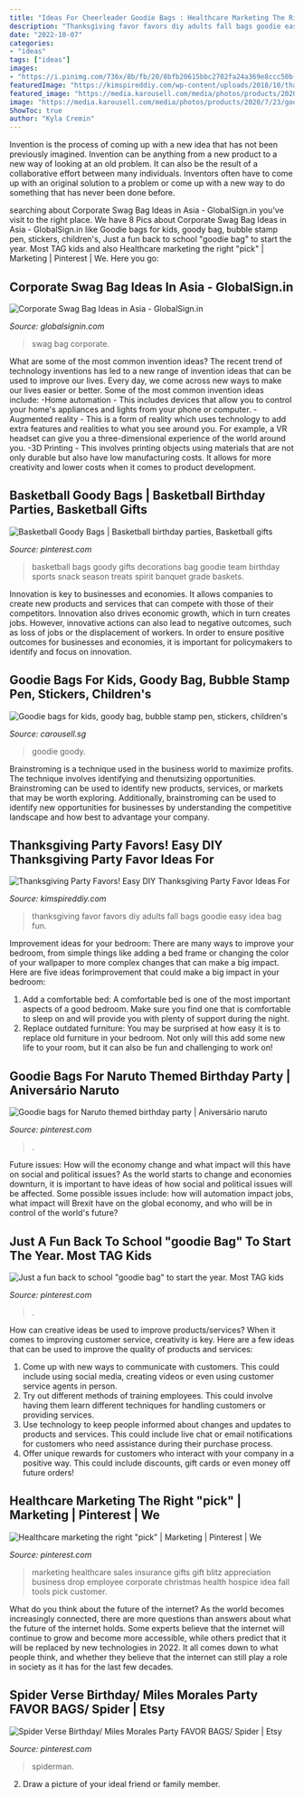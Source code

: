 ```yaml
---
title: "Ideas For Cheerleader Goodie Bags : Healthcare Marketing The Right &quot;pick&quot;"
description: "Thanksgiving favor favors diy adults fall bags goodie easy idea bag fun"
date: "2022-10-07"
categories:
- "ideas"
tags: ["ideas"]
images:
- "https://i.pinimg.com/736x/8b/fb/20/8bfb20615bbc2702fa24a369e8ccc50b--sports-goodie-bags-basketball-basketball-treats.jpg"
featuredImage: "https://kimspireddiy.com/wp-content/uploads/2018/10/thanksgiving-party-favor-idea-879203424.jpg"
featured_image: "https://media.karousell.com/media/photos/products/2020/7/23/goodie_bags_for_kids_goody_bag_1595490684_13774b95.jpg"
image: "https://media.karousell.com/media/photos/products/2020/7/23/goodie_bags_for_kids_goody_bag_1595490684_13774b95.jpg"
ShowToc: true
author: "Kyla Cremin"
---
```



Invention is the process of coming up with a new idea that has not been previously imagined. Invention can be anything from a new product to a new way of looking at an old problem. It can also be the result of a collaborative effort between many individuals. Inventors often have to come up with an original solution to a problem or come up with a new way to do something that has never been done before.

	

		
searching about Corporate Swag Bag Ideas in Asia - GlobalSign.in you've visit to the right place. We have 8 Pics about Corporate Swag Bag Ideas in Asia - GlobalSign.in like Goodie bags for kids, goody bag, bubble stamp pen, stickers, children&#039;s, Just a fun back to school &quot;goodie bag&quot; to start the year. Most TAG kids and also Healthcare marketing the right &quot;pick&quot; | Marketing | Pinterest | We. Here you go:
		
    
## Corporate Swag Bag Ideas In Asia - GlobalSign.in

<img loading=lazy src="https://globalsignin.com/wp-content/uploads/2019/03/1200x800-GSI-Blog-Post-3-4.jpg" onerror="this.onerror=null;this.src='https://tse3.mm.bing.net/th?id=OIP.CZQJozr_6_8kAbPymbO2eQHaE8&amp;pid=15.1';" alt="Corporate Swag Bag Ideas in Asia - GlobalSign.in">

_Source: globalsignin.com_

>swag bag corporate. 

	

What are some of the most common invention ideas?
The recent trend of technology inventions has led to a new range of invention ideas that can be used to improve our lives. Every day, we come across new ways to make our lives easier or better. Some of the most common invention ideas include: 
-Home automation - This includes devices that allow you to control your home's appliances and lights from your phone or computer. 
-Augmented reality - This is a form of reality which uses technology to add extra features and realities to what you see around you. For example, a VR headset can give you a three-dimensional experience of the world around you. 
-3D Printing - This involves printing objects using materials that are not only durable but also have low manufacturing costs. It allows for more creativity and lower costs when it comes to product development.

    
## Basketball Goody Bags | Basketball Birthday Parties, Basketball Gifts

<img loading=lazy src="https://i.pinimg.com/736x/8b/fb/20/8bfb20615bbc2702fa24a369e8ccc50b--sports-goodie-bags-basketball-basketball-treats.jpg" onerror="this.onerror=null;this.src='https://tse1.mm.bing.net/th?id=OIP.G9xDSrv6ireOZO93JYDqwwHaHa&amp;pid=15.1';" alt="Basketball Goody Bags | Basketball birthday parties, Basketball gifts">

_Source: pinterest.com_

>basketball bags goody gifts decorations bag goodie team birthday sports snack season treats spirit banquet grade baskets. 

	

Innovation is key to businesses and economies. It allows companies to create new products and services that can compete with those of their competitors. Innovation also drives economic growth, which in turn creates jobs. However, innovative actions can also lead to negative outcomes, such as loss of jobs or the displacement of workers. In order to ensure positive outcomes for businesses and economies, it is important for policymakers to identify and focus on innovation.

    
## Goodie Bags For Kids, Goody Bag, Bubble Stamp Pen, Stickers, Children&#039;s

<img loading=lazy src="https://media.karousell.com/media/photos/products/2020/7/23/goodie_bags_for_kids_goody_bag_1595490684_13774b95.jpg" onerror="this.onerror=null;this.src='https://tse2.mm.bing.net/th?id=OIP._4sTTM5GKSGImfVFhXp_EQHaJ_&amp;pid=15.1';" alt="Goodie bags for kids, goody bag, bubble stamp pen, stickers, children&#039;s">

_Source: carousell.sg_

>goodie goody. 

	

Brainstroming is a technique used in the business world to maximize profits. The technique involves identifying and thenutsizing opportunities. Brainstroming can be used to identify new products, services, or markets that may be worth exploring. Additionally, brainstroming can be used to identify new opportunities for businesses by understanding the competitive landscape and how best to advantage your company.

    
## Thanksgiving Party Favors! Easy DIY Thanksgiving Party Favor Ideas For

<img loading=lazy src="https://kimspireddiy.com/wp-content/uploads/2018/10/thanksgiving-party-favor-idea-879203424.jpg" onerror="this.onerror=null;this.src='https://tse1.mm.bing.net/th?id=OIP.VB3-8N3V6fCUecb3kt-vsgHaHY&amp;pid=15.1';" alt="Thanksgiving Party Favors! Easy DIY Thanksgiving Party Favor Ideas For">

_Source: kimspireddiy.com_

>thanksgiving favor favors diy adults fall bags goodie easy idea bag fun. 

	

Improvement ideas for your bedroom:
There are many ways to improve your bedroom, from simple things like adding a bed frame or changing the color of your wallpaper to more complex changes that can make a big impact. Here are five ideas forimprovement that could make a big impact in your bedroom: 
1) Add a comfortable bed: A comfortable bed is one of the most important aspects of a good bedroom. Make sure you find one that is comfortable to sleep on and will provide you with plenty of support during the night. 
2) Replace outdated furniture: You may be surprised at how easy it is to replace old furniture in your bedroom. Not only will this add some new life to your room, but it can also be fun and challenging to work on!

    
## Goodie Bags For Naruto Themed Birthday Party | Aniversário Naruto

<img loading=lazy src="https://i.pinimg.com/736x/a3/4c/47/a34c47bcb2cbe4e7b31be9b2f2c3f95c.jpg" onerror="this.onerror=null;this.src='https://tse4.mm.bing.net/th?id=OIP.61IXRcut-3DO0MjoS5P2ugHaJ3&amp;pid=15.1';" alt="Goodie bags for Naruto themed birthday party | Aniversário naruto">

_Source: pinterest.com_

>. 

	

Future issues: How will the economy change and what impact will this have on social and political issues?
As the world starts to change and economies downturn, it is important to have ideas of how social and political issues will be affected. Some possible issues include: how will automation impact jobs, what impact will Brexit have on the global economy, and who will be in control of the world's future?

    
## Just A Fun Back To School &quot;goodie Bag&quot; To Start The Year. Most TAG Kids

<img loading=lazy src="https://i.pinimg.com/736x/87/5c/c4/875cc459bf7914a7b2f08b5324cb04de.jpg" onerror="this.onerror=null;this.src='https://tse1.mm.bing.net/th?id=OIP.q0o0lEgNMZT9wQIEbVfEtgHaJ3&amp;pid=15.1';" alt="Just a fun back to school &quot;goodie bag&quot; to start the year. Most TAG kids">

_Source: pinterest.com_

>. 

	

How can creative ideas be used to improve products/services?
When it comes to improving customer service, creativity is key. Here are a few ideas that can be used to improve the quality of products and services: 
1. Come up with new ways to communicate with customers. This could include using social media, creating videos or even using customer service agents in person.
2. Try out different methods of training employees. This could involve having them learn different techniques for handling customers or providing services.
3. Use technology to keep people informed about changes and updates to products and services. This could include live chat or email notifications for customers who need assistance during their purchase process.
4. Offer unique rewards for customers who interact with your company in a positive way. This could include discounts, gift cards or even money off future orders!

    
## Healthcare Marketing The Right &quot;pick&quot; | Marketing | Pinterest | We

<img loading=lazy src="https://s-media-cache-ak0.pinimg.com/736x/6e/f5/d3/6ef5d3a63b71b988223618c9fd7b2a74.jpg" onerror="this.onerror=null;this.src='https://tse3.mm.bing.net/th?id=OIP.OzBme_hkfHxAQKxgPv3MNwHaJ3&amp;pid=15.1';" alt="Healthcare marketing the right &quot;pick&quot; | Marketing | Pinterest | We">

_Source: pinterest.com_

>marketing healthcare sales insurance gifts gift blitz appreciation business drop employee corporate christmas health hospice idea fall tools pick customer. 

	

What do you think about the future of the internet?
As the world becomes increasingly connected, there are more questions than answers about what the future of the internet holds. Some experts believe that the internet will continue to grow and become more accessible, while others predict that it will be replaced by new technologies in 2022. It all comes down to what people think, and whether they believe that the internet can still play a role in society as it has for the last few decades.

    
## Spider Verse Birthday/ Miles Morales Party FAVOR BAGS/ Spider | Etsy

<img loading=lazy src="https://i.pinimg.com/736x/e9/a6/50/e9a650b58352c2b40be67ed8f333fc84.jpg" onerror="this.onerror=null;this.src='https://tse3.mm.bing.net/th?id=OIP.XSmqCuG43UeupJsByk0kKQHaGK&amp;pid=15.1';" alt="Spider Verse Birthday/ Miles Morales Party FAVOR BAGS/ Spider | Etsy">

_Source: pinterest.com_

>spiderman. 

	

2. Draw a picture of your ideal friend or family member.

